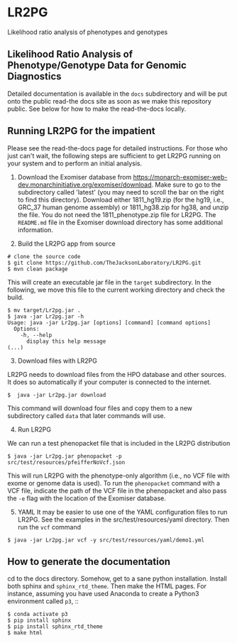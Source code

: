 # LR2PG
Likelihood ratio analysis of phenotypes and genotypes


## Likelihood Ratio Analysis of Phenotype/Genotype Data for Genomic Diagnostics

Detailed documentation is available in the ``docs`` subdirectory and will be put onto the public read-the docs site
as soon as we make this repository public. See below for how to make the read-the-docs locally.


## Running LR2PG for the impatient

Please see the read-the-docs page for detailed instructions. For those who just can't wait, the following
steps are sufficient to get LR2PG running on your system and to perform an initial analysis.

1. Download the Exomiser database from https://monarch-exomiser-web-dev.monarchinitiative.org/exomiser/download.
Make sure to go to the subdirectory called 'latest' (you may need to scroll the bar on the right to find this
directory). Download either 1811_hg19.zip (for the hg19, i.e., GRC_37 human genome assembly) or 1811_hg38.zip  for
hg38, and unzip the file. You do not need the 1811_phenotype.zip file for LR2PG. The ``README.md`` file in the Exomiser
download directory has some additional information.

2. Build the LR2PG app from source

```
# clone the source code
$ git clone https://github.com/TheJacksonLaboratory/LR2PG.git
$ mvn clean package
```
This will create an executable jar file in the ``target`` subdirectory. In the following, we move this file to the
current working directory and check the build.
```
$ mv target/Lr2pg.jar .
$ java -jar Lr2pg.jar -h
Usage: java -jar Lr2pg.jar [options] [command] [command options]
  Options:
    -h, --help
      display this help message
(...)
```

3. Download files with LR2PG

LR2PG needs to download files from the HPO database and other sources. It does so automatically if your computer is connected to the internet.

```
$  java -jar Lr2pg.jar download
```

This command will download four files and copy them  to a new subdirectory called ``data`` that later commands will use.

4. Run LR2PG

We can run a test phenopacket file that is included in the LR2PG distribution
```
$ java -jar Lr2pg.jar phenopacket -p src/test/resources/pfeifferNoVcf.json
```

This will run LR2PG with the phenotype-only algorithm (i.e., no VCF file with exome or genome data is used). To run
the ``phenopacket`` command with a VCF file, indicate the path of the VCF file in the phenopacket and also pass the
``-e`` flag with the location of the Exomiser database.

5. YAML
It may be easier to use one of the YAML configuration files to run LR2PG. See the examples in the src/test/resources/yaml directory.
Then run the ``vcf`` command

```
$ java -jar Lr2pg.jar vcf -y src/test/resources/yaml/demo1.yml
```






## How to generate the documentation


cd to the docs directory. Somehow, get to a sane python installation. Install both
sphinx and ``sphinx_rtd_theme``. Then make the HTML pages. For instance, assuming you have used
Anaconda to create a Python3 environment called ``p3``, ::

```
$ conda activate p3
$ pip install sphinx
$ pip install sphinx_rtd_theme
$ make html
```



